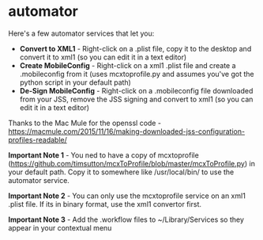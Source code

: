 # automator

Here's a few automator services that let you:

- **Convert to XML1** - Right-click on a .plist file, copy it to the desktop and convert it to xml1 (so you can edit it in a text editor)
- **Create MobileConfig** - Right-click on a xml1 .plist file and create a .mobileconfig from it (uses mcxtoprofile.py and assumes you've got the python script in your default path)
- **De-Sign MobileConfig** - Right-click on a .mobileconfig file downloaded from your JSS, remove the JSS signing and convert to xml1 (so you can edit it in a text editor)

Thanks to the Mac Mule for the openssl code - https://macmule.com/2015/11/16/making-downloaded-jss-configuration-profiles-readable/

**Important Note 1** - You ned to have a copy of mcxtoprofile (https://github.com/timsutton/mcxToProfile/blob/master/mcxToProfile.py) in your default path.  Copy it to somewhere like /usr/local/bin/ to use the automator service.

**Important Note 2** - You can only use the mcxtoprofile service on an xml1 .plist file.  If its in binary format, use the xml1 convertor first.

**Important Note 3** - Add the .workflow files to ~/Library/Services so they appear in your contextual menu
